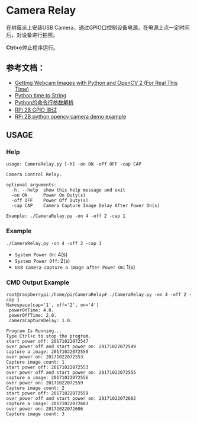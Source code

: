# Camera Relay

在树莓派上安装USB Camera，通过GPIO口控制设备电源，在电源上点一定时间后，对设备进行拍照。

**Ctrl+c**停止程序运行。

## 参考文档：
* [Getting Webcam Images with Python and OpenCV 2 (For Real This Time)](https://codeplasma.com/2012/12/03/getting-webcam-images-with-python-and-opencv-2-for-real-this-time/)
* [Python time to String](https://wangheng.org/html/python_datetime.html)
* [Python的命令行参数解析](http://noahsnail.com/2017/09/13/2017-9-13-Python%E7%9A%84%E5%91%BD%E4%BB%A4%E8%A1%8C%E5%8F%82%E6%95%B0%E8%A7%A3%E6%9E%90/)
* [RPi 2B GPIO 测试](http://www.cnblogs.com/zengjfgit/p/5215194.html)
* [RPi 2B python opencv camera demo example](http://www.cnblogs.com/zengjfgit/p/5223747.html)

## USAGE

### Help

```
usage: CameraRelay.py [-h] -on ON -off OFF -cap CAP

Camera Control Relay.

optional arguments:
  -h, --help  show this help message and exit
  -on ON      Power On Duty(s)
  -off OFF    Power Off Duty(s)
  -cap CAP    Camera Capture Image Delay After Power On(s)

Example: ./CameraRelay.py -on 4 -off 2 -cap 1
```

### Example

```
./CameraRelay.py -on 4 -off 2 -cap 1 
```

* `System Power On`: 4(s)
* `System Power Off`: 2(s)
* `UsB Camera capture a image after Power On`: 1(s)

### CMD Output Example

```
root@raspberrypi:/home/pi/CameraRelay# ./CameraRelay.py -on 4 -off 2 -cap 1
Namespace(cap='1', off='2', on='4')
 powerOnTime: 4.0.
 powerOffTime: 2.0.
 cameraCaptureDelay: 1.0.

Program Is Running...
Type Ctrl+c to stop the program.
start power off: 20171022072547
over power off and start power on: 20171022072549
capture a image: 20171022072550
over power on: 20171022072553
Capture image count: 1
start power off: 20171022072553
over power off and start power on: 20171022072555
capture a image: 20171022072556
over power on: 20171022072559
Capture image count: 2
start power off: 20171022072559
over power off and start power on: 20171022072602
capture a image: 20171022072603
over power on: 20171022072606
Capture image count: 3
```
